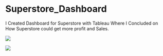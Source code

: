 # Superstore_Dashboard
I Created Dashboard for Superstore with Tableau Where I Concluded on How Superstore could get more profit and Sales.

![](https://github.com/Gift-Ojeabulu/Superstore_Dashboard/blob/main/undefined%20(1).gif)

![](https://github.com/Gift-Ojeabulu/Superstore_Dashboard/blob/main/Superstore_Screenshot.png)
